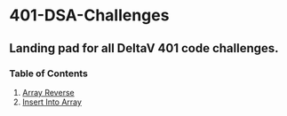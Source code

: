# 401-DSA-Challenges

## Landing pad for all DeltaV 401 code challenges.

### Table of Contents

1. [Array Reverse](readme/arrayReverse.md)
2. [Insert Into Array](readme/arrayInsert.md)
